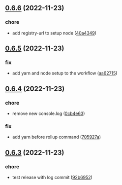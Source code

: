 ## [0.6.6](https://github.com/giladbeer/node-spider/compare/v0.6.5...v0.6.6) (2022-11-23)


### chore

* add registry-url to setup node ([40a4349](https://github.com/giladbeer/node-spider/commit/40a43490875b7bad317c07606951e394df3d3693))



## [0.6.5](https://github.com/giladbeer/node-spider/compare/v0.6.4...v0.6.5) (2022-11-23)


### fix

* add yarn and node setup to the workflow ([aa62715](https://github.com/giladbeer/node-spider/commit/aa627159d20b372ca8a7d72170ce8eaf7e2280cb))



## [0.6.4](https://github.com/giladbeer/node-spider/compare/v0.6.3...v0.6.4) (2022-11-23)


### chore

* remove new console.log ([0cb4e63](https://github.com/giladbeer/node-spider/commit/0cb4e639862ff94a6b5211d453e950dc1d67ff32))

### fix

* add yarn before rollup command ([705927a](https://github.com/giladbeer/node-spider/commit/705927ac5621137d25a92c4ca1b47ccfd716c31f))



## [0.6.3](https://github.com/giladbeer/node-spider/compare/92b6952286b23f3696b66ca20aca6868a8fc0a90...v0.6.3) (2022-11-23)


### chore

* test release with log commit ([92b6952](https://github.com/giladbeer/node-spider/commit/92b6952286b23f3696b66ca20aca6868a8fc0a90))



